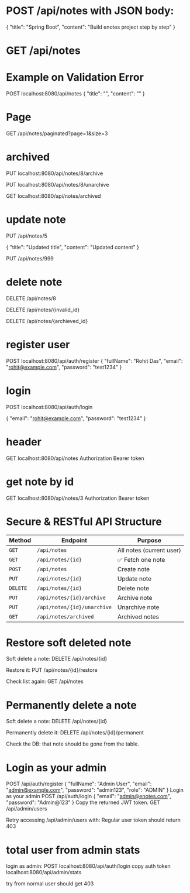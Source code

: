 # POST /api/notes with JSON body:
{
	"title": "Spring Boot",
	"content": "Build enotes project step by step"
}


# GET /api/notes


# Example on Validation Error
POST localhost:8080/api/notes
{
  "title": "",
  "content": ""
}

# Page 
GET /api/notes/paginated?page=1&size=3

# archived
PUT localhost:8080/api/notes/8/archive

PUT localhost:8080/api/notes/8/unarchive

GET localhost:8080/api/notes/archived

# update note
PUT /api/notes/5

{
  "title": "Updated title",
  "content": "Updated content"
}

PUT /api/notes/999

# delete note
DELETE /api/notes/8

DELETE /api/notes/{invalid_id}

DELETE /api/notes/{archieved_id}

# register user
POST localhost:8080/api/auth/register
{
  "fullName": "Rohit Das",
  "email": "rohit@example.com",
  "password": "test1234"
}

# login
POST localhost:8080/api/auth/login

{
  "email": "rohit@example.com",
  "password": "test1234"
}

# header

GET localhost:8080/api/notes
Authorization Bearer token

# get note by id
GET localhost:8080/api/notes/3
Authorization Bearer token

# Secure & RESTful API Structure
| Method   | Endpoint                    | Purpose                  |
| -------- | --------------------------- | ------------------------ |
| `GET`    | `/api/notes`                | All notes (current user) |
| `GET`    | `/api/notes/{id}`           | ✅ Fetch one note         |
| `POST`   | `/api/notes`                | Create note              |
| `PUT`    | `/api/notes/{id}`           | Update note              |
| `DELETE` | `/api/notes/{id}`           | Delete note              |
| `PUT`    | `/api/notes/{id}/archive`   | Archive note             |
| `PUT`    | `/api/notes/{id}/unarchive` | Unarchive note           |
| `GET`    | `/api/notes/archived`       | Archived notes           |

# Restore soft deleted note
Soft delete a note:
DELETE /api/notes/{id}

Restore it:
PUT /api/notes/{id}/restore

Check list again:
GET /api/notes

# Permanently delete a note
Soft delete a note:
DELETE /api/notes/{id}

Permanently delete it:
DELETE /api/notes/{id}/permanent

Check the DB: that note should be gone from the table.

# Login as your admin
POST /api/auth/register
{
  "fullName": "Admin User",
  "email": "admin@example.com",
  "password": "admin123",
  "role": "ADMIN"
}
Login as your admin
POST /api/auth/login
{
  "email": "admin@enotes.com",
  "password": "Admin@123"
}
Copy the returned JWT token.
GET /api/admin/users

Retry accessing /api/admin/users with:
Regular user token
should return 403

# total user from admin stats
login as admin:
	POST localhost:8080/api/auth/login
copy auth token
localhost:8080/api/admin/stats

try from normal user should get 403